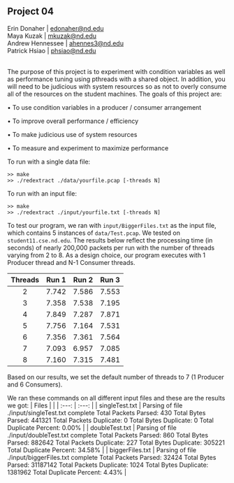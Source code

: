 ## Project 04

Erin Donaher | edonaher@nd.edu  
Maya Kuzak | mkuzak@nd.edu  
Andrew Hennessee | ahennes3@nd.edu  
Patrick Hsiao | phsiao@nd.edu
<br></br>

The purpose of this project is to experiment with condition variables as well as performance
tuning using pthreads with a shared object. In addition, you will need to be judicious with
system resources so as not to overly consume all of the resources on the student machines.
The goals of this project are:

• To use condition variables in a producer / consumer arrangement

• To improve overall performance / efficiency

• To make judicious use of system resources

• To measure and experiment to maximize performance


To run with a single data file:
```
>> make
>> ./redextract ./data/yourfile.pcap [-threads N]
```

To run with an input file:
```
>> make
>> ./redextract ./input/yourfile.txt [-threads N]
```

To test our program, we ran with ```input/BiggerFiles.txt``` as the input file, which contains 5 instances of ```data/Test.pcap```. We tested on ```student11.cse.nd.edu```. The results below reflect the processing time (in seconds) of nearly 200,000 packets per run with the number of threads varying from 2 to 8. As a design choice, our program executes with 1 Producer thread and N-1 Consumer threads.

| Threads | Run 1 | Run 2 | Run 3 |
| :---: | :---: | :---: | :---: |
| 2 | 7.742 | 7.586 | 7.553 |
| 3 | 7.358 | 7.538 | 7.195 |
| 4 | 7.849 | 7.287 | 7.871 |
| 5 | 7.756 | 7.164 | 7.531 |
| 6 | 7.356 | 7.361 | 7.564 |
| 7 | 7.093 | 6.957 | 7.085 |
| 8 | 7.160 | 7.315 | 7.481 |

Based on our results, we set the default number of threads to 7 (1 Producer and 6 Consumers).

We ran these commands on all different input files and these are the results we got:
| Files |  |
| :---: | :---: | 
| singleTest.txt | Parsing of file ./input/singleTest.txt complete
  Total Packets Parsed:    430
  Total Bytes   Parsed:    441321
  Total Packets Duplicate: 0
  Total Bytes   Duplicate: 0
  Total Duplicate Percent:   0.00% | 
| doubleTest.txt | Parsing of file ./input/doubleTest.txt complete
  Total Packets Parsed:    860
  Total Bytes   Parsed:    882642
  Total Packets Duplicate: 227
  Total Bytes   Duplicate: 305221
  Total Duplicate Percent:  34.58% | 
| biggerFiles.txt | Parsing of file ./input/biggerFiles.txt complete
  Total Packets Parsed:    32424
  Total Bytes   Parsed:    31187142
  Total Packets Duplicate: 1024
  Total Bytes   Duplicate: 1381962
  Total Duplicate Percent:   4.43% | 

